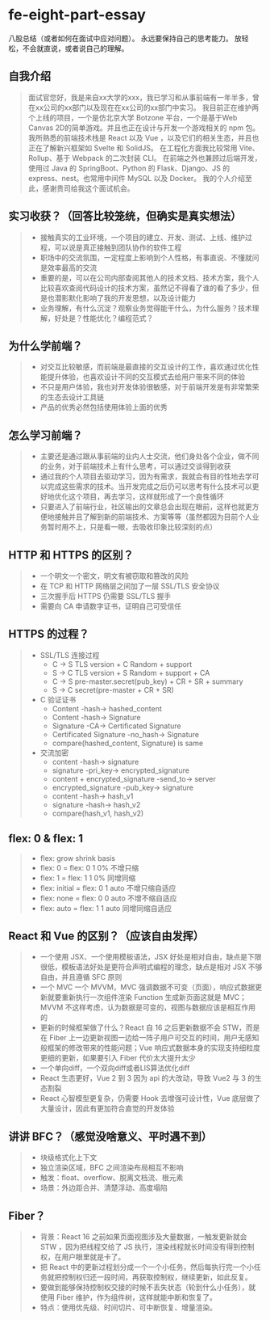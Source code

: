 # fe-eight-part-essay

八股总结（或者如何在面试中应对问题）。
永远要保持自己的思考能力。
放轻松，不会就直说，或者说自己的理解。

## 自我介绍
> 面试官您好，我是来自xx大学的xxx，我已学习和从事前端有一年半多，曾在xx公司的xx部门以及现在在xx公司的xx部门中实习。
> 我目前正在维护两个上线的项目，一个是仿北京大学 Botzone 平台，一个是基于Web Canvas 2D的简单游戏。并且也正在设计与开发一个游戏相关的 npm 包。
> 我所熟悉的前端技术栈是 React 以及 Vue ，以及它们的相关生态，并且也正在了解新兴框架如 Svelte 和 SolidJS。
> 在工程化方面我比较常用 Vite、Rollup、基于 Webpack 的二次封装 CLI。
> 在前端之外也兼顾过后端开发，使用过 Java 的 SpringBoot、Python 的 Flask、Django、JS 的 express、nest。也常用中间件 MySQL 以及 Docker。
> 我的个人介绍至此，感谢贵司给我这个面试机会。

## 实习收获？（回答比较笼统，但确实是真实想法）
> - 接触真实的工业环境，一个项目的建立、开发、测试、上线、维护过程，可以说是真正接触到团队协作的软件工程
> - 职场中的交流氛围，一定程度上影响到个人性格，有事直说、不懂就问是效率最高的交流
> - 重要的是，可以在公司内部查阅其他人的技术文档、技术方案，我个人比较喜欢查阅代码设计的技术方案，虽然记不得看了谁的看了多少，但是也潜影默化影响了我的开发思想，以及设计能力
> - 业务理解，有什么沉淀？观察业务觉得能干什么，为什么服务？技术理解，好处是？性能优化？编程范式？

## 为什么学前端？
> - 对交互比较敏感，而前端是最直接的交互设计的工作，喜欢通过优化性能提升体验，也喜欢设计不同的交互模式去给用户带来不同的体验
> - 不只是用户体验，我也对开发体验很敏感，对于前端开发是有非常繁荣的生态去设计工具链
> - 产品的优秀必然包括使用体验上面的优秀

## 怎么学习前端？
> - 主要还是通过跟从事前端的业内人士交流，他们身处各个企业，做不同的业务，对于前端技术上有什么思考，可以通过交谈得到收获
> - 通过我的个人项目去驱动学习，因为有需求，我就会有目的性地去学可以完成这些需求的技术。当开发完成之后仍可以思考有什么技术可以更好地优化这个项目，再去学习，这样就形成了一个良性循环
> - 只要进入了前端行业，社区输出的文章总会出现在眼前，这样也就更方便地接触并且了解到新的前端技术、方案等等（虽然都因为目前个人业务暂时用不上，只是看一眼，去吸收印象比较深刻的点）

## HTTP 和 HTTPS 的区别？
> - 一个明文一个密文，明文有被窃取和篡改的风险
> - 在 TCP 和 HTTP 网络层之间加了一层 SSL/TLS 安全协议
> - 三次握手后 HTTPS 仍需要 SSL/TLS 握手
> - 需要向 CA 申请数字证书，证明自己可受信任

## HTTPS 的过程？
> - SSL/TLS 连接过程
>   - C -> S TLS version + C Random + support
>   - S -> C TLS version + S Random + support + CA
>   - C -> S pre-master.secret(pub_key) + CR + SR + summary
>   - S -> C secret(pre-master + CR + SR)
> - C 验证证书
>   - Content -hash-> hashed_content
>   - Content -hash-> Signature
>   - Signature -CA-> Certificated Signature
>   - Certificated Signature -no_hash-> Signature
>   - compare(hashed_content, Signature) is same
> - 交流加密
>   - content -hash-> signature
>   - signature -pri_key-> encrypted_signature
>   - content + encrypted_signature -send_to-> server
>   - encrypted_signature -pub_key-> signature
>   - content -hash-> hash_v1
>   - signature -hash-> hash_v2
>   - compare(hash_v1, hash_v2)

## flex: 0 & flex: 1
> - flex: grow shrink basis
> - flex: 0 = flex: 0 1 0% 不增只缩
> - flex: 1 = flex: 1 1 0% 同增同缩
> - flex: initial = flex: 0 1 auto 不增只缩自适应
> - flex: none = flex: 0 0 auto 不增不缩自适应
> - flex: auto = flex: 1 1 auto 同增同缩自适应

## React 和 Vue 的区别？（应该自由发挥）
> - 一个使用 JSX、一个使用模板语法，JSX 好处是相对自由，缺点是下限很低，模板语法好处是更符合声明式编程的理念，缺点是相对 JSX 不够自由，并且遵循 SFC 原则
> - 一个 MVC 一个 MVVM，MVC 强调数据不可变（页面），响应式数据更新就要重新执行一次组件渲染 Function 生成新页面这就是 MVC；MVVM 不这样考虑，认为数据是可变的，视图与数据应该是相互作用的
> - 更新的时候框架做了什么？React 自 16 之后更新数据不会 STW，而是在 Fiber 上一边更新视图一边给一阵子用户可交互的时间，用户无感知般框架的修改带来的性能问题；Vue 响应式数据本身的实现支持细粒度更细的更新，如果要引入 Fiber 代价太大提升太少
> - 一个单向diff，一个双向diff或者LIS算法优化diff
> - React 生态更好，Vue 2 到 3 因为 api 的大改动，导致 Vue2 与 3 的生态割裂
> - React 心智模型更复杂，仍需要 Hook 去增强可设计性，Vue 底层做了大量设计，因此有更加符合直觉的开发体验

## 讲讲 BFC？（感觉没啥意义、平时遇不到）
> - 块级格式化上下文
> - 独立渲染区域，BFC 之间渲染布局相互不影响
> - 触发：float、overflow、脱离文档流、根元素
> - 场景：外边距合并、清楚浮动、高度塌陷

## Fiber？
> - 背景：React 16 之前如果页面视图涉及大量数据，一触发更新就会 STW ，因为把线程交给了 JS 执行，渲染线程就长时间没有得到控制权，在用户眼里就是卡了。
> - 把 React 中的更新过程划分成一个一个小任务，然后每执行完一个小任务就把控制权归还一段时间，再获取控制权，继续更新，如此反复。
> - 要做到能够保持控制权交接的时候不丢失状态（轮到什么小任务），就使用 Fiber 维护，作为组件树，这样就能中断和恢复了。
> - 特点：使用优先级、时间切片、可中断恢复、增量渲染。


